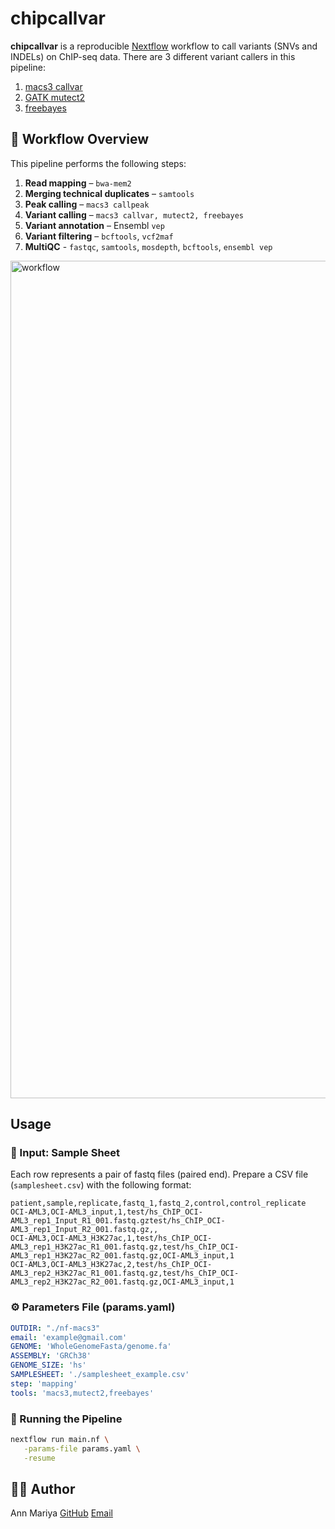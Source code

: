 # chipcallvar

**chipcallvar** is a reproducible [Nextflow](https://www.nextflow.io/) workflow to call variants (SNVs and INDELs) on ChIP-seq data.
There are 3 different variant callers in this pipeline:
1. [macs3 callvar](https://macs3-project.github.io/MACS/docs/callvar.html)
2. [GATK mutect2](https://gatk.broadinstitute.org/hc/en-us/articles/360037593851-Mutect2)
3. [freebayes](https://github.com/freebayes/freebayes)


## 🧬 Workflow Overview

This pipeline performs the following steps:

1. **Read mapping** – `bwa-mem2`
2. **Merging technical duplicates** – `samtools`
3. **Peak calling** – `macs3 callpeak`
4. **Variant calling** – `macs3 callvar, mutect2, freebayes`
5. **Variant annotation** – Ensembl `vep`
6. **Variant filtering** – `bcftools`, `vcf2maf`
7. **MultiQC** - `fastqc`, `samtools`, `mosdepth`, `bcftools`, `ensembl vep`

<img width="1340" alt="workflow" src="https://github.com/user-attachments/assets/a1821c20-c71e-4d9f-ba12-5c5abc14fe74" />


## Usage

### 📂 Input: Sample Sheet

Each row represents a pair of fastq files (paired end). Prepare a CSV file (`samplesheet.csv`) with the following format:

```csv
patient,sample,replicate,fastq_1,fastq_2,control,control_replicate
OCI-AML3,OCI-AML3_input,1,test/hs_ChIP_OCI-AML3_rep1_Input_R1_001.fastq.gztest/hs_ChIP_OCI-AML3_rep1_Input_R2_001.fastq.gz,,
OCI-AML3,OCI-AML3_H3K27ac,1,test/hs_ChIP_OCI-AML3_rep1_H3K27ac_R1_001.fastq.gz,test/hs_ChIP_OCI-AML3_rep1_H3K27ac_R2_001.fastq.gz,OCI-AML3_input,1
OCI-AML3,OCI-AML3_H3K27ac,2,test/hs_ChIP_OCI-AML3_rep2_H3K27ac_R1_001.fastq.gz,test/hs_ChIP_OCI-AML3_rep2_H3K27ac_R2_001.fastq.gz,OCI-AML3_input,1
```

### ⚙️ Parameters File (params.yaml)
```yaml
OUTDIR: "./nf-macs3"
email: 'example@gmail.com'
GENOME: 'WholeGenomeFasta/genome.fa'
ASSEMBLY: 'GRCh38'
GENOME_SIZE: 'hs'
SAMPLESHEET: './samplesheet_example.csv'
step: 'mapping'
tools: 'macs3,mutect2,freebayes'
```

### 🚀 Running the Pipeline

```bash
nextflow run main.nf \
   -params-file params.yaml \
   -resume
```


## 👩‍💻 Author

Ann Mariya
[GitHub](https://github.com/annmariyaes)
[Email](annmariya.elayani@gmail.com)

